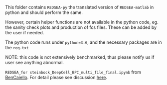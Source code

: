 This folder contains ```REDSEA-py``` the translated version of ```REDSEA-matlab``` in python and should perform the same.

However, certain helper functions are not available in the python code, eg. the sanity check plots and production of fcs files. These can be added by the user if needed.

The python code runs under ```python=3.6```, and the necessary packages are in the ```req.txt```

NOTE: this code is not extensively benchmarked, thus please notify us if user see anything abnormal.

```REDSEA_for steinbock_DeepCell_BPC_multi_file_final.ipynb``` from [BenCaiello](https://github.com/BenCaiello). For detail please see discussion [here](https://github.com/nolanlab/REDSEA/issues/7).
